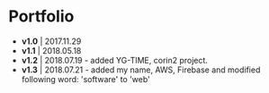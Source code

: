 # Portfolio
- **v1.0** | 2017.11.29
- **v1.1** | 2018.05.18
- **v1.2** | 2018.07.19 - added YG-TIME, corin2 project.
- **v1.3** | 2018.07.21 - added my name, AWS, Firebase and modified following word: 'software' to 'web'
